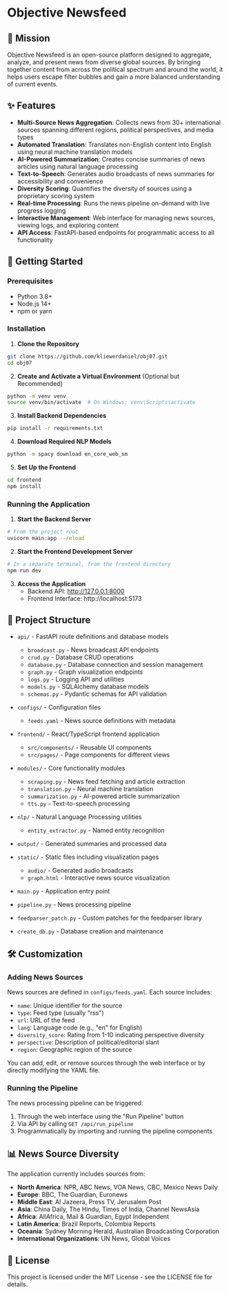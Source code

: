 # Objective Newsfeed

## 🧭 Mission

Objective Newsfeed is an open-source platform designed to aggregate, analyze, and present news from diverse global sources. By bringing together content from across the political spectrum and around the world, it helps users escape filter bubbles and gain a more balanced understanding of current events.

## ✨ Features

- **Multi-Source News Aggregation**: Collects news from 30+ international sources spanning different regions, political perspectives, and media types
- **Automated Translation**: Translates non-English content into English using neural machine translation models
- **AI-Powered Summarization**: Creates concise summaries of news articles using natural language processing
- **Text-to-Speech**: Generates audio broadcasts of news summaries for accessibility and convenience
- **Diversity Scoring**: Quantifies the diversity of sources using a proprietary scoring system
- **Real-time Processing**: Runs the news pipeline on-demand with live progress logging
- **Interactive Management**: Web interface for managing news sources, viewing logs, and exploring content
- **API Access**: FastAPI-based endpoints for programmatic access to all functionality

## 🚀 Getting Started

### Prerequisites

- Python 3.8+
- Node.js 14+
- npm or yarn

### Installation

1. **Clone the Repository**

```bash
git clone https://github.com/kliewerdaniel/obj07.git
cd obj07
```

2. **Create and Activate a Virtual Environment** (Optional but Recommended)

```bash
python -m venv venv
source venv/bin/activate  # On Windows: venv\Scripts\activate
```

3. **Install Backend Dependencies**

```bash
pip install -r requirements.txt
```

4. **Download Required NLP Models**

```bash
python -m spacy download en_core_web_sm
```

5. **Set Up the Frontend**

```bash
cd frontend
npm install
```

### Running the Application

1. **Start the Backend Server**

```bash
# From the project root
uvicorn main:app --reload
```

2. **Start the Frontend Development Server**

```bash
# In a separate terminal, from the frontend directory
npm run dev
```

3. **Access the Application**
   - Backend API: http://127.0.0.1:8000
   - Frontend Interface: http://localhost:5173

## 📁 Project Structure

- `api/` - FastAPI route definitions and database models
  - `broadcast.py` - News broadcast API endpoints
  - `crud.py` - Database CRUD operations
  - `database.py` - Database connection and session management
  - `graph.py` - Graph visualization endpoints
  - `logs.py` - Logging API and utilities
  - `models.py` - SQLAlchemy database models
  - `schemas.py` - Pydantic schemas for API validation

- `configs/` - Configuration files
  - `feeds.yaml` - News source definitions with metadata

- `frontend/` - React/TypeScript frontend application
  - `src/components/` - Reusable UI components
  - `src/pages/` - Page components for different views

- `modules/` - Core functionality modules
  - `scraping.py` - News feed fetching and article extraction
  - `translation.py` - Neural machine translation
  - `summarization.py` - AI-powered article summarization
  - `tts.py` - Text-to-speech processing

- `nlp/` - Natural Language Processing utilities
  - `entity_extractor.py` - Named entity recognition

- `output/` - Generated summaries and processed data
  
- `static/` - Static files including visualization pages
  - `audio/` - Generated audio broadcasts
  - `graph.html` - Interactive news source visualization

- `main.py` - Application entry point
- `pipeline.py` - News processing pipeline
- `feedparser_patch.py` - Custom patches for the feedparser library
- `create_db.py` - Database creation and maintenance

## 🛠️ Customization

### Adding News Sources

News sources are defined in `configs/feeds.yaml`. Each source includes:

- `name`: Unique identifier for the source
- `type`: Feed type (usually "rss")
- `url`: URL of the feed
- `lang`: Language code (e.g., "en" for English)
- `diversity_score`: Rating from 1-10 indicating perspective diversity
- `perspective`: Description of political/editorial slant
- `region`: Geographic region of the source

You can add, edit, or remove sources through the web interface or by directly modifying the YAML file.

### Running the Pipeline

The news processing pipeline can be triggered:
1. Through the web interface using the "Run Pipeline" button
2. Via API by calling `GET /api/run_pipeline`
3. Programmatically by importing and running the pipeline components

## 📊 News Source Diversity

The application currently includes sources from:

- **North America**: NPR, ABC News, VOA News, CBC, Mexico News Daily
- **Europe**: BBC, The Guardian, Euronews
- **Middle East**: Al Jazeera, Press TV, Jerusalem Post
- **Asia**: China Daily, The Hindu, Times of India, Channel NewsAsia
- **Africa**: AllAfrica, Mail & Guardian, Egypt Independent
- **Latin America**: Brazil Reports, Colombia Reports
- **Oceania**: Sydney Morning Herald, Australian Broadcasting Corporation
- **International Organizations**: UN News, Global Voices


## 📝 License

This project is licensed under the MIT License - see the LICENSE file for details.
